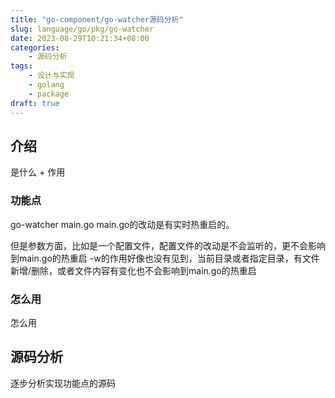 ```yaml
---
title: "go-component/go-watcher源码分析"
slug: language/go/pkg/go-watcher
date: 2023-08-29T10:21:34+08:00
categories:
    - 源码分析
tags:
    - 设计与实现
    - golang
    - package
draft: true
---
```


## 介绍
是什么 + 作用

### 功能点
go-watcher main.go
main.go的改动是有实时热重启的。

但是参数方面，比如是一个配置文件，配置文件的改动是不会监听的，更不会影响到main.go的热重启
-w的作用好像也没有见到，当前目录或者指定目录，有文件新增/删除，或者文件内容有变化也不会影响到main.go的热重启

### 怎么用
怎么用

## 源码分析
逐步分析实现功能点的源码
